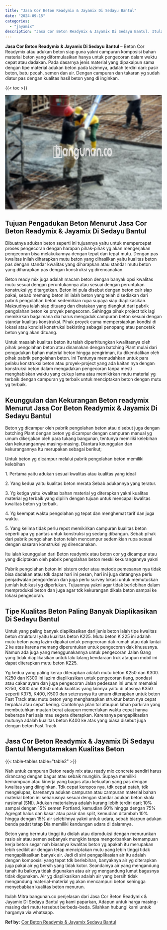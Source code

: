 ```yaml
---
title: "Jasa Cor Beton Readymix & Jayamix Di Sedayu Bantul"
date: "2024-09-15"
categories: 
  - "jayamix"
description: "Jasa Cor Beton Readymix & Jayamix Di Sedayu Bantul. Itulah Mitra bangunan.co penjelasan dari Jasa Cor Beton Readymix & Jayamix Di Sedayu Bantul yg kami papar..."
---
```


**Jasa Cor Beton Readymix & Jayamix Di Sedayu Bantul** – Beton Cor Readymix atau adukan beton siap guna yakni campuran komposisi bahan material beton yang diformulasikan hanya untuk pengecoran dalam waktu cepat atau dadakan. Pada dasarnya jenis material yang dipakaipun sama dengan tipe material adukan beton pada lazimnya, adalah terdiri dari: pasir beton, batu pecah, semen dan air. Dengan campuran dan takaran yg sudah diatur pas dengan kualitas hasil beton yang di inginkan.

{{< toc >}}

![Jasa Cor Beton Readymix & Jayamix Di Sedayu Bantul](/images/jasa-cor-readymix-44.png)

## Tujuan Pengadukan Beton Menurut Jasa Cor Beton Readymix & Jayamix Di Sedayu Bantul

Dibuatnya adukan beton seperti ini tujuannya yaitu untuk mempercepat proses pengecoran dengan harapan pihak-pihak yg akan mengerjakan pengecoran bisa melakukannya dengan tepat dan tepat mutu. Dengan pas kwalitas inilah diharapkan mutu beton yang dihasilkan yaitu kualitas beton pas dengan standar kwalitas yang diharapkan atau standar mutu beton yang diharapkan pas dengan konstruksi yg direncanakan.

Beton ready mix juga adalah macam beton dengan banyak opsi kwalitas mutu sesuai dengan peruntukannya atau sesuai dengan peruntukan konstruksi yg ditargetkan. Beton ini pula disebut dengan beton cair siap pakai, sebab memang beton ini ialah beton yang telah disediakan dari pabrik pengolahan beton sedemikian rupa supaya siap diaplikasikan. Maksudnya ialah siap dituang dan diratakan yang diangkut dari pabrik pengolahan beton ke proyek pengecoran. Sehingga pihak project tdk lagi memikirkan bagaimana dia harus mengaduk campuran beton sesuai dengan standar kualitas konstruksi. Pihak proyek cuma mempersiapkan kondisi di lokasi atau kondisi konstruksi bekisting sebagai penopang atau pencetak beton yang akan dituang.

Untuk masalah kualitas beton itu telah diperhitungkan kwalitasnya oleh pihak pengolahan beton atau dinamakan dengan batching Plant mulai dari pengadukan bahan material beton hingga pengiriman, itu dikendalikan oleh pihak pabrik pengolahan beton. Ini Tentunya memudahkan untuk para pelaku konstruksi beton atau proyek-project yang ada kaitan nya dengan konstruksi beton dalam mengadakan pengecoran tanpa mesti menghabiskan waktu yang cukup lama atau memikirkan mutu material yg terbaik dengan campuran yg terbaik untuk menciptakan beton dengan mutu yg terbaik.

## Keunggulan dan Kekurangan Beton readymix Menurut Jasa Cor Beton Readymix & Jayamix Di Sedayu Bantul

Beton yg dicampur oleh pabrik pengolahan beton atau disebut juga dengan batching Plant dengan beton yg dicampur dengan campuran manual yg umum dikerjakan oleh para tukang bangunan, tentunya memiliki kelebihan dan kekurangannya masing-masing. Diantara keunggulan dan kekurangannya Itu merupakan sebagai berikut;

Untuk beton yg dicampur melalui pabrik pengolahan beton memiliki kelebihan

1\. Pertama yaitu adukan sesuai kwalitas atau kualitas yang ideal

2\. Yang kedua yaitu kualitas beton merata Sebab adukannya yang teratur.

3\. Yg ketiga yaitu kwalitas bahan material yg diterapkan yakni kualitas material yg terbaik yang dipilih dengan tujuan untuk mencapai kwalitas kwalitas beton yg terbaik.

4\. Yg keempat waktu pengolahan yg tepat dan menghemat tarif dan juga waktu.

5\. Yang kelima tidak perlu repot memikirkan campuran kualitas beton seperti apa yg pantas untuk konstruksi yg sedang dibangun. Sebab pihak dari pabrik pengolahan beton telah mencampur sedemikian rupa sesuai dengan sasaran konstruksi yg direncanakan.

Itu ialah keunggulan dari Beton readymix atau beton cor yg dicampur atau yang diciptakan oleh pabrik pengolahan beton meski kekurangannya yakni

Pabrik pengolahan beton ini sistem order atau metode pemesanan nya tidak bisa dadakan atau tdk dapat hari ini pesan, hari ini juga datangnya perlu penjadwalan pengorderan dan juga perlu survey lokasi untuk memutuskan jumlah kubikasi yg diperlukan. Tujuannya yakni agar tidak berlebihan dalam memproduksi beton dan juga agar tdk kekurangan dikala beton sampai ke lokasi pengecoran.

## Tipe Kualitas Beton Paling Banyak Diaplikasikan Di Sedayu Bantul

Untuk yang paling banyak diaplikasikan dari jenis beton ialah tipe kwalitas beton struktural yaitu kualitas beton K225. Mutu beton K 225 ini adalah mutu beton yang lazim dipakai untuk pengecoran dak rumah atau dak lantai 2 ke atas karena memang diperuntukan untuk pengecoran dak khususnya. Namun ada juga yang menggunakannya untuk pengecoran Jalan Gang yang tidak diaplikasikan untuk lalu lalang kendaraan truk ataupun mobil ini dapat diterapkan mutu beton K225.

Yg kedua yang paling kerap diterapkan adalah mutu beton K250 dan K300. K250 dan K300 ini lazim diaplikasikan untuk pengecoran tiang, pondasi atau cakar ayam dan juga pengecoran Jalan pedesaan ini umum memakai K250, K300 dan K350 untuk kualitas yang lainnya yaitu di atasnya K350 seperti K375, K400, K500 dan seterusnya itu umum diterapkan untuk beton Fast Track atau mutu beton yang mengharapkan struktur beton nya cepat terpakai atau cepat kering. Contohnya jalan tol ataupun lahan parkiran yang membutuhkan muatan berat ataupun memerlukan waktu cepat hanya beberapa hari saja mau segera diterapkan. Karenanya pengaplikasian mutunya adalah kualitas beton K400 ke atas yang biasa disebut juga dengan beton Fast Track.

## Jasa Cor Beton Readymix & Jayamix Di Sedayu Bantul Mengutamakan Kualitas Beton

{{< table-tables table="table2" >}}

Nah untuk campuran Beton ready mix atau ready mix concrete sendiri harus dirancang dengan bagus atau sebaik mungkin. Supaya memiliki kemampuan atau kinerja yang bagus atau kekuatan yang pas dengan kwalitas yang diinginkan. Tdk cepat keropos nya, tdk cepat patah, tdk mengelupas, karenanya adukan campuran atau campuran material bahan material beton ini seharusnya sesuai dengan standar adukan beton skala nasional (SNI). Adukan materialnya adalah kurang lebih terdiri dari; 10% sampai dengan 15% semen Portland, kemudian 60% hingga dengan 75% Agregat halus dan kasar atau pasir dan split, kemudian ditambah 10% hingga dengan 15% air selebihnya yakni untuk udara, sebab biarpun adukan benda padat tetap Dia memiliki kandungan udara di dalamnya.

Beton yang bermutu tinggi itu diolah atau diproduksi dengan menurunkan rasio air atau semen sebanyak mungkin tanpa mengorbankan kemampuan kerja beton segar nah biasanya kwalitas beton yg apakah itu merupakan lebih sedikit air dengan tetap menciptakan mutu yang lebih tinggi tidak mengaplikasikan banyak air. Jadi di sini pengaplikasian air Itu adalah dengan komposisi yang tepat tdk berlebihan, banyaknya air yg diterapkan juga pakai air yg bersih yang tidak kotor. Seandainya air yang mengandung tanah itu baiknya tidak digunakan atau air yg mengandung lumut bagusnya tidak digunakan. Air yg diaplikasikan adalah air yang bersih tidak mengandung material-material yg akan mencampuri beton sehingga menyebabkan kualitas beton menurun.

Itulah Mitra bangunan.co penjelasan dari Jasa Cor Beton Readymix & Jayamix Di Sedayu Bantul yg kami paparkan, Adapun untuk harga masing-masing dari mutu tersebut berbeda-beda. Silahkan hubungi kami untuk harganya via whatsapp.

**Ref by:** [Cor Beton Readymix & Jayamix Sedayu Bantul](https://id.wikipedia.org/wiki/Cor)
